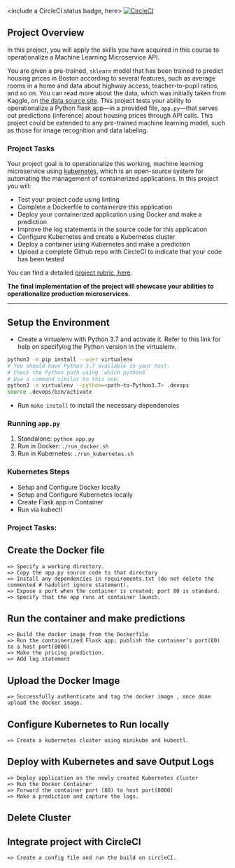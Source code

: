 <include a CircleCI status badge, here>
[![CircleCI](https://circleci.com/gh/Ikenna1o2/NDUdacity_Project4_Microservices/tree/master.svg?style=svg)](https://circleci.com/gh/Ikenna1o2/NDUdacity_Project4_Microservices/tree/master)

## Project Overview

In this project, you will apply the skills you have acquired in this course to operationalize a Machine Learning Microservice API. 

You are given a pre-trained, `sklearn` model that has been trained to predict housing prices in Boston according to several features, such as average rooms in a home and data about highway access, teacher-to-pupil ratios, and so on. You can read more about the data, which was initially taken from Kaggle, on [the data source site](https://www.kaggle.com/c/boston-housing). This project tests your ability to operationalize a Python flask app—in a provided file, `app.py`—that serves out predictions (inference) about housing prices through API calls. This project could be extended to any pre-trained machine learning model, such as those for image recognition and data labeling.

### Project Tasks

Your project goal is to operationalize this working, machine learning microservice using [kubernetes](https://kubernetes.io/), which is an open-source system for automating the management of containerized applications. In this project you will:
* Test your project code using linting
* Complete a Dockerfile to containerize this application
* Deploy your containerized application using Docker and make a prediction
* Improve the log statements in the source code for this application
* Configure Kubernetes and create a Kubernetes cluster
* Deploy a container using Kubernetes and make a prediction
* Upload a complete Github repo with CircleCI to indicate that your code has been tested

You can find a detailed [project rubric, here](https://review.udacity.com/#!/rubrics/2576/view).

**The final implementation of the project will showcase your abilities to operationalize production microservices.**

---

## Setup the Environment

* Create a virtualenv with Python 3.7 and activate it. Refer to this link for help on specifying the Python version in the virtualenv. 
```bash
python3 -m pip install --user virtualenv
# You should have Python 3.7 available in your host. 
# Check the Python path using `which python3`
# Use a command similar to this one:
python3 -m virtualenv --python=<path-to-Python3.7> .devops
source .devops/bin/activate
```
* Run `make install` to install the necessary dependencies

### Running `app.py`

1. Standalone:  `python app.py`
2. Run in Docker:  `./run_docker.sh`
3. Run in Kubernetes:  `./run_kubernetes.sh`

### Kubernetes Steps

* Setup and Configure Docker locally
* Setup and Configure Kubernetes locally
* Create Flask app in Container
* Run via kubectl

### Project Tasks:

## Create the Docker file
    => Specify a working directory.
    => Copy the app.py source code to that directory
    => Install any dependencies in requirements.txt (do not delete the commented # hadolint ignore statement).
    => Expose a port when the container is created; port 80 is standard.
    => Specify that the app runs at container launch.
    
    
## Run the container and make predictions
    => Build the docker image from the Dockerfile
    => Run the containerized Flask app; publish the container’s port(80) to a host port(8000)
    => Make the pricing prediction.
    => Add log statement
    
 ## Upload the Docker Image
    => Successfully authenticate and tag the docker image , once done upload the docker image.
    
 ## Configure Kubernetes to Run locally
    => Create a kubernetes cluster using minikube and kubectl.
    
 ## Deploy with Kubernetes and save Output Logs
    => Deploy application on the newly created Kubernetes cluster
    => Run the Docker Container
    => Forward the container port (80) to host port(8000)
    => Make a prediction and capture the logs.
    
 ## Delete Cluster
 
 ## Integrate project with CircleCI
    => Create a config file and run the build on circleCI.
    

